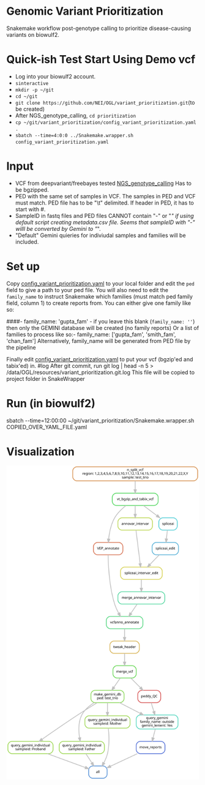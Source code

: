 


# Genomic Variant Prioritization
Snakemake workflow post-genotype calling to prioritize disease-causing variants on biowulf2.

# Quick-ish Test Start Using Demo vcf
- Log into your biowulf2 account.
- `sinteractive`
- `mkdir -p ~/git`
- `cd ~/git`
- `git clone https://github.com/NEI/OGL/variant_prioritization.git`(to be created)
- After NGS_genotype_calling, `cd prioritization`
- `cp ~/git/variant_prioritization/config_variant_prioritization.yaml .`
- `sbatch --time=4:0:0 ../Snakemake.wrapper.sh config_variant_prioritization.yaml`


# Input
- VCF from deepvariant/freebayes tested [NGS_genotype_calling](https://github.com/NEI/OGL/NGS_genotype_calling/)
  Has to be bgzipped.
- PED with the same set of samples in VCF. The samples in PED and VCF must match. PED file has to be "\t" delimited. If header in PED, it has to start with #.
- SampleID in fastq files and PED files CANNOT contain "-" or "_" if using default script creating metadata.csv file. Seems that sampleID with "-" willl be converted by Gemini to "_".
- "Default" Gemini quieries for indiviudal samples and families will be included.

# Set up
Copy [config_variant_prioritization.yaml](https://github.com/davemcg/variant_prioritization/blob/master/src/config_variant_prioritization.yaml) to your local folder and edit the `ped` field to give a path to your ped file. You will also need to edit the `family_name` to instruct Snakemake which families (must match ped family field, column 1) to create reports from. You can either give one family like so:

####- family_name: 'gupta_fam'  - if you leave this blank (`family_name: ''`) then only the GEMINI database will be created (no family reports) Or a list of families to process like so:- family_name: ['gupta_fam', 'smith_fam', 'chan_fam'] Alternatively, family_name will be generated from PED file by the pipeline

Finally edit [config_variant_prioritization.yaml](https://github.com/davemcg/variant_prioritization/blob/master/src/config_variant_prioritization.yaml) to put your vcf (bgzip'ed and tabix'ed) in. 
#log
After git commit, run git log | head -n 5 > /data/OGL/resources/variant_prioritization.git.log
This file will be copied to project folder in SnakeWrapper 
# Run (in biowulf2)

sbatch --time=12:00:00 ~/git/variant_prioritization/Snakemake.wrapper.sh COPIED_OVER_YAML_FILE.yaml

# Visualization
![](variant_prioritization_dag_ogl.svg)
